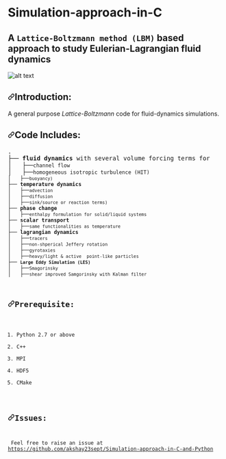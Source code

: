 # Simulation-approach-in-C
## A <code>Lattice-Boltzmann method (LBM)</code> based approach to study Eulerian-Lagrangian fluid dynamics
![alt text](https://github.com/akshay23sept/Simulation-approach-in-C-and-Python/blob/master/images/example.png)
<h2><a id="user-content-introduction" class="anchor" aria-hidden="true" href="https://github.com/akshay23sept/Simulation-approach-in-C-and-Python#introduction"><svg class="octicon octicon-link" viewBox="0 0 16 16" version="1.1" width="16" height="16" aria-hidden="true"><path fill-rule="evenodd" d="M7.775 3.275a.75.75 0 001.06 1.06l1.25-1.25a2 2 0 112.83 2.83l-2.5 2.5a2 2 0 01-2.83 0 .75.75 0 00-1.06 1.06 3.5 3.5 0 004.95 0l2.5-2.5a3.5 3.5 0 00-4.95-4.95l-1.25 1.25zm-4.69 9.64a2 2 0 010-2.83l2.5-2.5a2 2 0 012.83 0 .75.75 0 001.06-1.06 3.5 3.5 0 00-4.95 0l-2.5 2.5a3.5 3.5 0 004.95 4.95l1.25-1.25a.75.75 0 00-1.06-1.06l-1.25 1.25a2 2 0 01-2.83 0z"></path></svg></a>Introduction:</h2>
<p>A general purpose <em>Lattice-Boltzmann</em> code for fluid-dynamics simulations.</p>
<h2><a id="user-content-directory-structure" class="anchor" aria-hidden="true" href="https://github.com/akshay23sept/Simulation-approach-in-C-and-Python#code-includes"><svg class="octicon octicon-link" viewBox="0 0 16 16" version="1.1" width="16" height="16" aria-hidden="true"><path fill-rule="evenodd" d="M7.775 3.275a.75.75 0 001.06 1.06l1.25-1.25a2 2 0 112.83 2.83l-2.5 2.5a2 2 0 01-2.83 0 .75.75 0 00-1.06 1.06 3.5 3.5 0 004.95 0l2.5-2.5a3.5 3.5 0 00-4.95-4.95l-1.25 1.25zm-4.69 9.64a2 2 0 010-2.83l2.5-2.5a2 2 0 012.83 0 .75.75 0 001.06-1.06 3.5 3.5 0 00-4.95 0l-2.5 2.5a3.5 3.5 0 004.95 4.95l1.25-1.25a.75.75 0 00-1.06-1.06l-1.25 1.25a2 2 0 01-2.83 0z"></path></svg></a><a id="user-content-directory-structure" href="https://github.com/aakash30jan/LatexToWebpage#code-includes"></a>Code Includes:</h2>
<div><pre><span>.</span>
├── <strong>fluid dynamics</strong> with several volume forcing terms for
│&nbsp;&nbsp; ├──<code>channel flow</code> 
│&nbsp;&nbsp; ├──<code>homogeneous isotropic turbulence (HIT)
│&nbsp;&nbsp; ├──<code>buoyancy)</code>
├── <strong>temperature dynamics</strong> 
│&nbsp;&nbsp; ├──<code>advection</code> 
│&nbsp;&nbsp; ├──<code>diffusion</code>
│&nbsp;&nbsp; ├──<code>sink/source or reaction terms)</code>
├── <strong>phase change</strong> 
│&nbsp;&nbsp; ├──<code>enthalpy formulation for solid/liquid systems</code> 
├── <strong>scalar transport</strong> 
│&nbsp;&nbsp; ├──<code>same functionalities as temperature</code> 
├── <strong>lagrangian dynamics</strong> 
│&nbsp;&nbsp; ├──<code>tracers</code> 
│&nbsp;&nbsp; ├──<code>non-shperical Jeffery rotation</code> 
│&nbsp;&nbsp; ├──<code>gyrotaxies</code> 
│&nbsp;&nbsp; ├──<code>heavy/light &amp; active  point-like particles</code> 
├── <strong><code>Large Eddy Simulation (LES)</code></strong> 
│&nbsp;&nbsp; ├──<code>Smagorinsky</code> 
│&nbsp;&nbsp; ├──<code>shear improved Samgorinsky with Kalman filter</code> 
</div>
<h2><a id="user-content-prerequisite" class="anchor" aria-hidden="true" href="https://github.com/akshay23sept/Simulation-approach-in-C-and-Python#prerequisite"><svg class="octicon octicon-link" viewBox="0 0 16 16" version="1.1" width="16" height="16" aria-hidden="true"><path fill-rule="evenodd" d="M7.775 3.275a.75.75 0 001.06 1.06l1.25-1.25a2 2 0 112.83 2.83l-2.5 2.5a2 2 0 01-2.83 0 .75.75 0 00-1.06 1.06 3.5 3.5 0 004.95 0l2.5-2.5a3.5 3.5 0 00-4.95-4.95l-1.25 1.25zm-4.69 9.64a2 2 0 010-2.83l2.5-2.5a2 2 0 012.83 0 .75.75 0 001.06-1.06 3.5 3.5 0 00-4.95 0l-2.5 2.5a3.5 3.5 0 004.95 4.95l1.25-1.25a.75.75 0 00-1.06-1.06l-1.25 1.25a2 2 0 01-2.83 0z"></path></svg></a><a id="user-content-requirements" href="https://github.com/akshay23sept/Simulation-approach-in-C-and-Python#Prerequisite"></a>Prerequisite:</h2>
<ol>
<li>Python 2.7 or above</li>
<li>C++</li>
<li>MPI</li>
<li>HDF5</li>
<li>CMake</li>
</ol>
<h2><a id="user-content-prerequisite" class="anchor" aria-hidden="true" href="https://github.com/akshay23sept/Simulation-approach-in-C-and-Python#prerequisite"><svg class="octicon octicon-link" viewBox="0 0 16 16" version="1.1" width="16" height="16" aria-hidden="true"><path fill-rule="evenodd" d="M7.775 3.275a.75.75 0 001.06 1.06l1.25-1.25a2 2 0 112.83 2.83l-2.5 2.5a2 2 0 01-2.83 0 .75.75 0 00-1.06 1.06 3.5 3.5 0 004.95 0l2.5-2.5a3.5 3.5 0 00-4.95-4.95l-1.25 1.25zm-4.69 9.64a2 2 0 010-2.83l2.5-2.5a2 2 0 012.83 0 .75.75 0 001.06-1.06 3.5 3.5 0 00-4.95 0l-2.5 2.5a3.5 3.5 0 004.95 4.95l1.25-1.25a.75.75 0 00-1.06-1.06l-1.25 1.25a2 2 0 01-2.83 0z"></path></svg></a><a id="user-content-requirements" href="https://github.com/akshay23sept/Simulation-approach-in-C-and-Python#Prerequisite"></a>Issues:</h2>
<p> Feel free to raise an issue at <a href="https://github.com/akshay23sept/Simulation-approach-in-C-and-Python">https://github.com/akshay23sept/Simulation-approach-in-C-and-Python</a>
</p>
